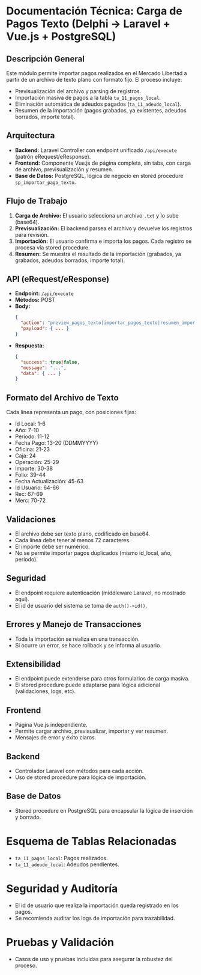 # Documentación Técnica: Carga de Pagos Texto (Delphi → Laravel + Vue.js + PostgreSQL)

## Descripción General
Este módulo permite importar pagos realizados en el Mercado Libertad a partir de un archivo de texto plano con formato fijo. El proceso incluye:
- Previsualización del archivo y parsing de registros.
- Importación masiva de pagos a la tabla `ta_11_pagos_local`.
- Eliminación automática de adeudos pagados (`ta_11_adeudo_local`).
- Resumen de la importación (pagos grabados, ya existentes, adeudos borrados, importe total).

## Arquitectura
- **Backend:** Laravel Controller con endpoint unificado `/api/execute` (patrón eRequest/eResponse).
- **Frontend:** Componente Vue.js de página completa, sin tabs, con carga de archivo, previsualización y resumen.
- **Base de Datos:** PostgreSQL, lógica de negocio en stored procedure `sp_importar_pago_texto`.

## Flujo de Trabajo
1. **Carga de Archivo:** El usuario selecciona un archivo `.txt` y lo sube (base64).
2. **Previsualización:** El backend parsea el archivo y devuelve los registros para revisión.
3. **Importación:** El usuario confirma e importa los pagos. Cada registro se procesa vía stored procedure.
4. **Resumen:** Se muestra el resultado de la importación (grabados, ya grabados, adeudos borrados, importe total).

## API (eRequest/eResponse)
- **Endpoint:** `/api/execute`
- **Métodos:** POST
- **Body:**
  ```json
  {
    "action": "preview_pagos_texto|importar_pagos_texto|resumen_importacion_pagos_texto",
    "payload": { ... }
  }
  ```
- **Respuesta:**
  ```json
  {
    "success": true|false,
    "message": "...",
    "data": { ... }
  }
  ```

## Formato del Archivo de Texto
Cada línea representa un pago, con posiciones fijas:
- Id Local: 1-6
- Año: 7-10
- Periodo: 11-12
- Fecha Pago: 13-20 (DDMMYYYY)
- Oficina: 21-23
- Caja: 24
- Operación: 25-29
- Importe: 30-38
- Folio: 39-44
- Fecha Actualización: 45-63
- Id Usuario: 64-66
- Rec: 67-69
- Merc: 70-72

## Validaciones
- El archivo debe ser texto plano, codificado en base64.
- Cada línea debe tener al menos 72 caracteres.
- El importe debe ser numérico.
- No se permite importar pagos duplicados (mismo id_local, año, periodo).

## Seguridad
- El endpoint requiere autenticación (middleware Laravel, no mostrado aquí).
- El id de usuario del sistema se toma de `auth()->id()`.

## Errores y Manejo de Transacciones
- Toda la importación se realiza en una transacción.
- Si ocurre un error, se hace rollback y se informa al usuario.

## Extensibilidad
- El endpoint puede extenderse para otros formularios de carga masiva.
- El stored procedure puede adaptarse para lógica adicional (validaciones, logs, etc).

## Frontend
- Página Vue.js independiente.
- Permite cargar archivo, previsualizar, importar y ver resumen.
- Mensajes de error y éxito claros.

## Backend
- Controlador Laravel con métodos para cada acción.
- Uso de stored procedure para lógica de importación.

## Base de Datos
- Stored procedure en PostgreSQL para encapsular la lógica de inserción y borrado.

# Esquema de Tablas Relacionadas
- `ta_11_pagos_local`: Pagos realizados.
- `ta_11_adeudo_local`: Adeudos pendientes.

# Seguridad y Auditoría
- El id de usuario que realiza la importación queda registrado en los pagos.
- Se recomienda auditar los logs de importación para trazabilidad.

# Pruebas y Validación
- Casos de uso y pruebas incluidas para asegurar la robustez del proceso.
